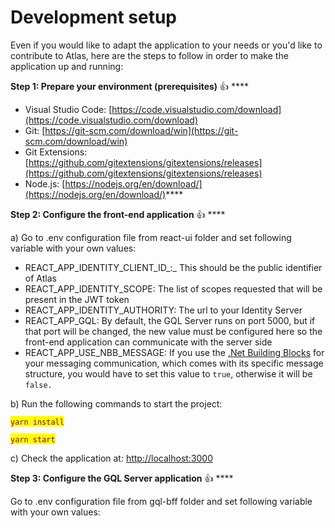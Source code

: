 # Development setup

Even if you would like to adapt the application to your needs or you'd like to contribute to Atlas, here are the steps to follow in order to make the application up and running:

&#x20;**Step 1: Prepare your environment (prerequisites)** :thumbsup: ****&#x20;

* Visual Studio Code: [https://code.visualstudio.com/download](https://code.visualstudio.com/download)
* Git: [https://git-scm.com/download/win](https://git-scm.com/download/win)
* Git Extensions: [https://github.com/gitextensions/gitextensions/releases](https://github.com/gitextensions/gitextensions/releases)
* Node.js: [https://nodejs.org/en/download/](https://nodejs.org/en/download/)****

**Step 2: Configure the front-end application** :thumbsup: ****&#x20;

a) Go to .env configuration file from react-ui folder and set following variable with your own values:

* REACT\_APP\_IDENTITY\_CLIENT\_ID_:_ This should be the public identifier of Atlas
* REACT\_APP\_IDENTITY\_SCOPE: The list of scopes requested that will be present in the JWT token
* &#x20;REACT\_APP\_IDENTITY\_AUTHORITY: The url to your Identity Server
* REACT\_APP\_GQL: By default, the GQL Server runs on port 5000, but if that port will be changed, the new value must be configured here so the front-end application can communicate with the server side&#x20;
* REACT\_APP\_USE\_NBB\_MESSAGE: If you use the [.Net Building Blocks](https://github.com/osstotalsoft/nbb) for your messaging communication, which comes with its specific message structure, you would have to set this value to `true`, otherwise it will be `false.`

b) Run the following commands to start the project:

<mark style="color:purple;">`yarn install`</mark>

<mark style="color:purple;">`yarn start`</mark>

c) Check the application at: [http://localhost:3000](http://localhost:3000)

**Step 3: Configure the GQL Server application** :thumbsup: ****&#x20;

Go to .env configuration file from gql-bff folder and set following variable with your own values:
